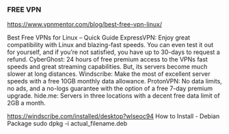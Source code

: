 ### FREE VPN
https://www.vpnmentor.com/blog/best-free-vpn-linux/


Best Free VPNs for Linux – Quick Guide
ExpressVPN: Enjoy great compatibility with Linux and blazing-fast speeds. You can even test it out for yourself, and if you’re not satisfied, you have up to 30-days to request a refund.
CyberGhost: 24 hours of free premium access to the VPNs fast speeds and great streaming capabilities. But, its servers become much slower at long distances.
Windscribe: Make the most of excellent server speeds with a free 10GB monthly data allowance.
ProtonVPN: No data limits, no ads, and a no-logs guarantee with the option of a free 7-day premium upgrade.
hide.me: Servers in three locations with a decent free data limit of 2GB a month.

https://windscribe.com/installed/desktop?wlseoc94
How to Install - Debian Package
sudo dpkg -i actual_filename.deb
